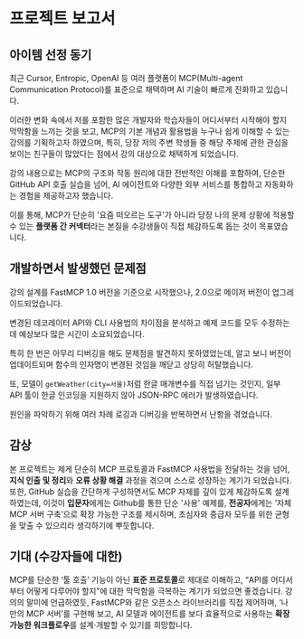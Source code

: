 # 프로젝트 보고서


## 아이템 선정 동기
최근 Cursor, Entropic, OpenAI 등 여러 플랫폼이 MCP(Multi-agent Communication Protocol)를 표준으로 채택하며 AI 기술이 빠르게 진화하고 있습니다.  

이러한 변화 속에서 저를 포함한 많은 개발자와 학습자들이 어디서부터 시작해야 할지 막막함을 느끼는 것을 보고, MCP의 기본 개념과 활용법을 누구나 쉽게 이해할 수 있는 강의를 기획하고자 하였으며,
특히, 당장 저의 주변 학생들 중 해당 주제에 관한 관심을 보이는 친구들이 많았다는 점에서 강의 대상으로 채택하게 되었습니다.

강의 내용으로는 MCP의 구조와 작동 원리에 대한 전반적인 이해를 포함하여, 단순한 GitHub API 호출 실습을 넘어, AI 에이전트와 다양한 외부 서비스를 통합하고 자동화하는 경험을 제공하고자 했습니다.  

이를 통해, MCP가 단순히 '요즘 떠오르는 도구'가 아니라 당장 나의 문제 상황에 적용할 수 있는 **플랫폼 간 커넥터**라는 본질을 수강생들이 직접 체감하도록 돕는 것이 목표였습니다.

## 개발하면서 발생했던 문제점
강의 설계를 FastMCP 1.0 버전을 기준으로 시작했으나, 2.0으로 메이저 버전이 업그레이드되었습니다.

변경된 데코레이터 API와 CLI 사용법의 차이점을 분석하고 예제 코드를 모두 수정하는 데 예상보다 많은 시간이 소요되었습니다.

특히 한 번은 아무리 디버깅을 해도 문제점을 발견하지 못하였었는데, 알고 보니 버전이 업데이트되며 함수의 인자명이 변경된 것임을 깨닫고 상당히 허탈했습니다. 

또, 모델이 `getWeather(city=서울)`처럼 한글 매개변수를 직접 넘기는 것인지, 일부 API 툴이 한글 인코딩을 지원하지 않아 JSON-RPC 에러가 발생하였습니다.

원인을 파악하기 위해 여러 차례 로깅과 디버깅을 반복하면서 난항을 겪었습니다.

## 감상
본 프로젝트는 제게 단순히 MCP 프로토콜과 FastMCP 사용법을 전달하는 것을 넘어, **지식 인출 및 정리**와 **오류 상황 해결** 과정을 겪으며 스스로 성장하는 계기가 되었습니다.
또한, GitHub 실습을 간단하게 구성하면서도 MCP 자체를 깊이 있게 체감하도록 설계하였는데, 
이것이 **입문자**에게는 Github를 통한 단순 '사용' 예제를,  **전공자**에게는 ‘자체 MCP 서버 구축’으로 확장 가능한 구조를 제시하며, 초심자와 중급자 모두를 위한 균형을 맞출 수 있으리라 생각하기에 뿌듯합니다.

## 기대 (수강자들에 대한)
MCP를 단순한 ‘툴 호출’ 기능이 아닌 **표준 프로토콜**로 제대로 이해하고,
“API를 어디서부터 어떻게 다루어야 할지”에 대한 막막함을 극복하는 계기가 되었으면 좋겠습니다.
강의의 말미에 언급하였듯, FastMCP와 같은 오픈소스 라이브러리를 직접 제어하며, ‘나만의 MCP 서버’를 구현해 보고, 
AI 모델과 에이전트를 보다 효율적으로 사용하는 **확장 가능한 워크플로우**를 설계·개발할 수 있기를 희망합니다.
